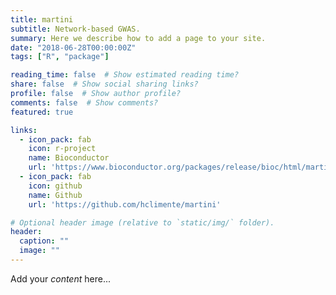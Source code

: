 ```yaml
---
title: martini
subtitle: Network-based GWAS.
summary: Here we describe how to add a page to your site.
date: "2018-06-28T00:00:00Z"
tags: ["R", "package"]

reading_time: false  # Show estimated reading time?
share: false  # Show social sharing links?
profile: false  # Show author profile?
comments: false  # Show comments?
featured: true

links:
  - icon_pack: fab
    icon: r-project
    name: Bioconductor
    url: 'https://www.bioconductor.org/packages/release/bioc/html/martini.html'
  - icon_pack: fab
    icon: github
    name: Github
    url: 'https://github.com/hclimente/martini'

# Optional header image (relative to `static/img/` folder).
header:
  caption: ""
  image: ""
---
```


Add your *content* here...



